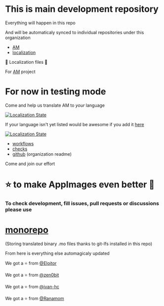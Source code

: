 # This is main development repository

Everything will happen in this repo

And will be automaticaly synced to individual repositories under this
organization

- [AM](https://github.com/AM-community/am)
- [localization](https://github.com/AM-community/localization)

🦉 Localization files 🦉

For [AM](https://github.com/ivan-hc/AM) project
# For now in testing mode
Come and help us translate AM to *your* language

[![Localization
State](https://hosted.weblate.org/widget/am/am/open-graph.png)](https://hosted.weblate.org/engage/am/)

If your language isn't yet listed would be awesome if you add it
[here](https://hosted.weblate.org/new-lang/am/am/)

[![Localization
State](https://hosted.weblate.org/widget/am/multi-auto.svg)](https://hosted.weblate.org/engage/am/)

- [workflows](https://github.com/AM-community/workflows)
- [checks](https://github.com/AM-community/checks)
- [github](https://github.com/AM-community/.github) (organization readme)

Come and join our effort
# ⭐ to make AppImages even better 🚀

### To check development, fill issues, pull requests or discussions please use

# [monorepo](https://github.com/AM-community/monorepo)
(Storing translated binary .mo files thanks to git-lfs installed in this repo)

From here is everything else automagicaly updated

We got a :star: from [@Eloitor](https://github.com/Eloitor)

We got a :star: from [@zen0bit](https://github.com/zen0bit)

We got a :star: from [@ivan-hc](https://github.com/ivan-hc)

We got a :star: from [@Ranamom](https://github.com/Ranamom)
